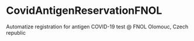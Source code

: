 # CovidAntigenReservationFNOL
Automatize registration for antigen COVID-19 test @ FNOL Olomouc, Czech republic 
